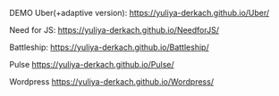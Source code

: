DEMO 
Uber(+adaptive version):
https://yuliya-derkach.github.io/Uber/

Need for JS:
https://yuliya-derkach.github.io/NeedforJS/

Battleship:
https://yuliya-derkach.github.io/Battleship/

Pulse
https://yuliya-derkach.github.io/Pulse/

Wordpress
https://yuliya-derkach.github.io/Wordpress/



